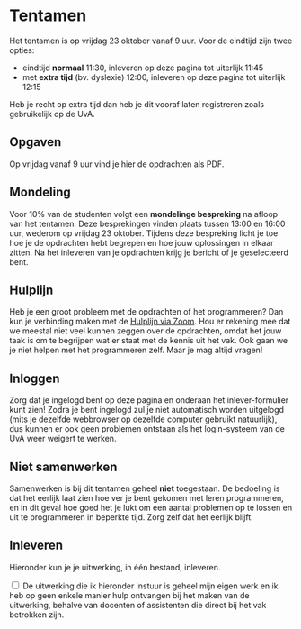 # Tentamen

Het tentamen is op vrijdag 23 oktober vanaf 9 uur. Voor de eindtijd zijn twee opties:

- eindtijd **normaal** 11:30, inleveren op deze pagina tot uiterlijk 11:45
- met **extra tijd** (bv. dyslexie) 12:00, inleveren op deze pagina tot uiterlijk 12:15

Heb je recht op extra tijd dan heb je dit vooraf laten registreren zoals gebruikelijk op de UvA.

## Opgaven

Op vrijdag vanaf 9 uur vind je hier de opdrachten als PDF.

## Mondeling

Voor 10% van de studenten volgt een **mondelinge bespreking** na afloop van het tentamen. Deze besprekingen vinden plaats tussen 13:00 en 16:00 uur, wederom op vrijdag 23 oktober. Tijdens deze bespreking licht je toe hoe je de opdrachten hebt begrepen en hoe jouw oplossingen in elkaar zitten. Na het inleveren van je opdrachten krijg je bericht of je geselecteerd bent.

## Hulplijn

Heb je een groot probleem met de opdrachten of het programmeren? Dan kun je verbinding maken met de [Hulplijn via Zoom](https://uva-live.zoom.us/j/88548128258?pwd=aFp1WlRzQ3RGdEY3VFhRR1FhL3lUdz09). Hou er rekening mee dat we meestal niet veel kunnen zeggen over de opdrachten, omdat het jouw taak is om te begrijpen wat er staat met de kennis uit het vak. Ook gaan we je niet helpen met het programmeren zelf. Maar je mag altijd vragen!

## Inloggen

Zorg dat je ingelogd bent op deze pagina en onderaan het inlever-formulier kunt zien! Zodra je bent ingelogd zul je niet automatisch worden uitgelogd (mits je dezelfde webbrowser op dezelfde computer gebruikt natuurlijk), dus kunnen er ook geen problemen ontstaan als het login-systeem van de UvA weer weigert te werken.

## Niet samenwerken

Samenwerken is bij dit tentamen geheel **niet** toegestaan. De bedoeling is dat het eerlijk laat zien hoe ver je bent gekomen met leren programmeren, en in dit geval hoe goed het je lukt om een aantal problemen op te lossen en uit te programmeren in beperkte tijd. Zorg zelf dat het eerlijk blijft.

## Inleveren

Hieronder kun je je uitwerking, in één bestand, inleveren.

<label for="eerlijk"><input type="checkbox" name="form[eerlijk]" value="-1" id="eerlijk" required> De uitwerking die ik hieronder instuur is geheel mijn eigen werk en ik heb op geen enkele manier hulp ontvangen bij het maken van de uitwerking, behalve van docenten of assistenten die direct bij het vak betrokken zijn.</label>
